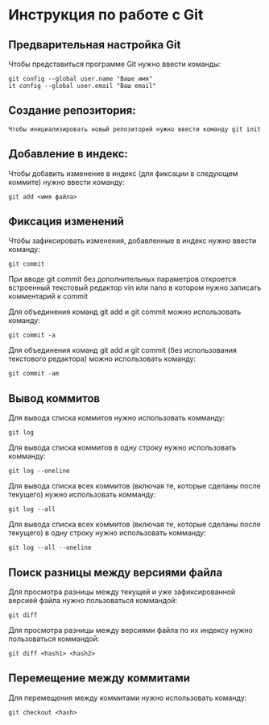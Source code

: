 # **Инструкция по работе с Git**

## Предварительная настройка Git

Чтобы представиться программе Git нужно ввести команды:

    git config --global user.name "Ваше имя"
    it config --global user.email "Ваш email"

## Создание репозитория:

    Чтобы инициализировать новый репозиторий нужно ввести команду git init
## Добавление в индекс:
Чтобы добавить изменение в индекс (для фиксации в следующем коммите) нужно ввести команду:

    git add <имя файла>
## Фиксация изменений
Чтобы зафиксировать изменения, добавленные в индекс нужно ввести команду:

    git commit
При вводе git commit без дополнительных параметров откроется встроенный текстовый редактор vin или nano в котором нужно записать комментарий к commit

Для объединения команд git add и git commit можно использовать команду:

    git commit -a

Для объединения команд git add и git commit (без использования текстового редактора) можно использовать команду:

    git commit -am

## Вывод коммитов
Для вывода списка коммитов нужно использовать комманду:
    
    git log

Для вывода списка коммитов в одну строку нужно использовать комманду:
    
    git log --oneline

Для вывода списка всех коммитов (включая те, которые сделаны после текущего) нужно использовать комманду:
    
    git log --all

Для вывода списка всех коммитов (включая те, которые сделаны после текущего) в одну строку нужно использовать комманду:
    
    git log --all --oneline 

## Поиск разницы между версиями файла
Для просмотра разницы между текущей и уже зафиксированной версией файла нужно пользоваться коммандой:

    git diff

Для просмотра разницы между версиями файла по их индексу нужно пользоваться коммандой:

    git diff <hash1> <hash2>
## Перемещение между коммитами
Для перемещения между коммитами нужно использовать команду:
    
    git checkout <hash>